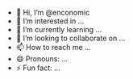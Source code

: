- 👋 Hi, I’m @enconomic
- 👀 I’m interested in ...
- 🌱 I’m currently learning ...
- 💞️ I’m looking to collaborate on ...
- 📫 How to reach me ...
- 😄 Pronouns: ...
- ⚡ Fun fact: ...

<!---wwwww

enconomic/enconomic is a ✨ special ✨ repository because its `README.md` (this file) appears on your GitHub profile.
You can click the Preview link to take a look at your changes.
--->
